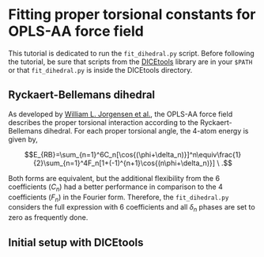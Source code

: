 # Fitting proper torsional constants for OPLS-AA force field

This tutorial is dedicated to run the `fit_dihedral.py` script. Before following the tutorial, be sure that scripts from the [DICEtools](https://github.com/hmcezar/dicetools) library are in your `$PATH` or that `fit_dihedral.py` is inside the DICEtools directory.

## Ryckaert-Bellemans dihedral

As developed by [William L. Jorgensen et al.](https://doi.org/10.1021%2Fja00214a001), the OPLS-AA force field describes the proper torsional interaction according to the Ryckaert-Bellemans dihedral. For each proper torsional angle, the 4-atom energy is given by,

$$E_{RB}=\sum_{n=1}^6C_n[\cos{(\phi+\delta_n)}]^n\equiv\frac{1}{2}\sum_{n=1}^4F_n[1+(-1)^{n+1}\cos{(n\phi+\delta_n)}] \ .$$

Both forms are equivalent, but the additional flexibility from the 6 coefficients ($C_n$) had a better performance in comparison to the 4 coefficients ($F_n$) in the Fourier form. Therefore, the `fit_dihedral.py` considers the full expression with 6 coefficients and all $\delta_n$ phases are set to zero as frequently done.

## Initial setup with DICEtools

